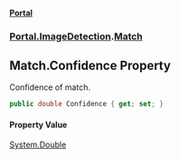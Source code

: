 #### [Portal](index.md 'index')
### [Portal.ImageDetection](Portal.ImageDetection.md 'Portal.ImageDetection').[Match](Match.md 'Portal.ImageDetection.Match')

## Match.Confidence Property

Confidence of match.

```csharp
public double Confidence { get; set; }
```

#### Property Value
[System.Double](https://docs.microsoft.com/en-us/dotnet/api/System.Double 'System.Double')